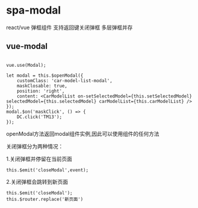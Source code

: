 # spa-modal
react/vue 弹框组件 支持返回键关闭弹框 多层弹框并存
## vue-modal

```

vue.use(Modal);

let modal = this.$openModal({
    customClass: 'car-model-list-modal',
    maskClosable: true,
    position: 'right',
    content: <CarModelList on-setSelectedModel={this.setSelectedModel} selectedModel={this.selectedModel} carModelList={this.carModelList} />
});
modal.$on('maskClick', () => {
    DC.click('TM13');
});
```
openModal方法返回modal组件实例,因此可以使用组件的任何方法

关闭弹框分为两种情况：

1.关闭弹框并停留在当前页面
```
this.$emit('closeModal',event);
```
2.关闭弹框会跳转到新页面
```
this.$emit('closeModal');
this.$router.replace('新页面')
```